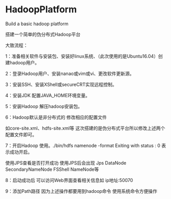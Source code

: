 # HadoopPlatform
Build a basic hadoop platform

搭建一个简单的伪分布式Hadoop平台 

大致流程：

1：准备相关软件与安装包、安装好linux系统、（此次使用的是Ubuntu16.04）创建hadoop用户。

2：登录Hadoop用户、安装nanao或vim或vi、更改软件更新源。

3：安装SSH、安装XShell或secureCRT实现远程控制。

4：安装JDK 配置JAVA_HOME环境变量。

5：安装Hadoop 解压hadoop安装包。

6：Hadoop默认是非分布式的 修改相应的配置文件

如core-site.xml、hdfs-site.xml等 这次搭建的是伪分布式平台所以修改上述两个配置文件即可。

7：开启Hadoop 使用。./bin/hdfs namenode -format Exiting with status : 0 表示成功开启。

使用JPS查看是否打开成功 使用JPS后会出现 Jps DataNode SecondaryNameNode FSShell NameNode等

8：启动成功后 可以访问Web界面查看相关信息如  ip地址:50070

9：添加Path路径 因为上述操作都要用到hadoop命令 使用系统命令方便操作
